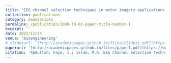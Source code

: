 ```yaml
---
title: "EEG channel selection techniques in motor imagery applications: a review and new perspectives"
collection: publications
category: manuscripts
permalink: /publication/2009-10-01-paper-title-number-1
excerpt: ''
date: 2022/11/24
venue: 'Bioengineering'
# slidesurl: '[http://academicpages.github.io/files/slides1.pdf](https://www.mdpi.com/2306-5354/9/12/726)'
paperurl: '[http://academicpages.github.io/files/paper1.pdf](https://www.mdpi.com/2306-5354/9/12/726)'
citation: 'Abdullah; Faye, I.; Islam, M.R. EEG Channel Selection Techniques in Motor Imagery Applications: A Review and New Perspectives. Bioengineering 2022, 9, 726. https://doi.org/10.3390/bioengineering9120726.'
---
```

